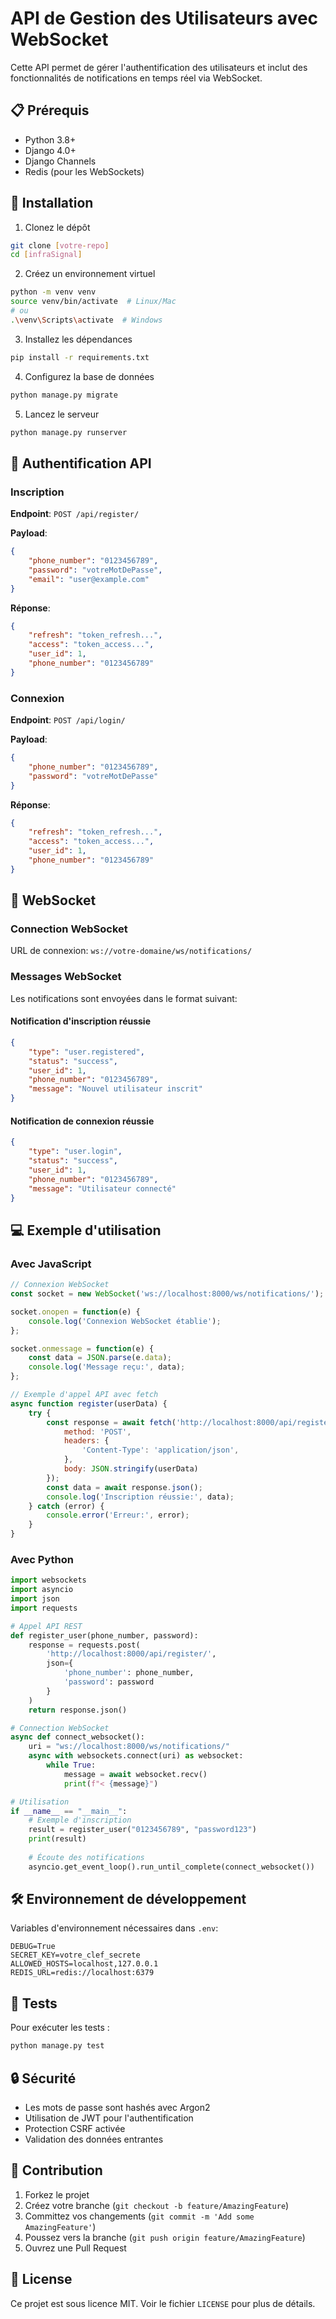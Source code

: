 # API de Gestion des Utilisateurs avec WebSocket

Cette API permet de gérer l'authentification des utilisateurs et inclut des fonctionnalités de notifications en temps réel via WebSocket.

## 📋 Prérequis

- Python 3.8+
- Django 4.0+
- Django Channels
- Redis (pour les WebSockets)

## 🚀 Installation

1. Clonez le dépôt
```bash
git clone [votre-repo]
cd [infraSignal]
```

2. Créez un environnement virtuel
```bash
python -m venv venv
source venv/bin/activate  # Linux/Mac
# ou
.\venv\Scripts\activate  # Windows
```

3. Installez les dépendances
```bash
pip install -r requirements.txt
```

4. Configurez la base de données
```bash
python manage.py migrate
```

5. Lancez le serveur
```bash
python manage.py runserver
```

## 🔑 Authentification API

### Inscription

**Endpoint**: `POST /api/register/`

**Payload**:
```json
{
    "phone_number": "0123456789",
    "password": "votreMotDePasse",
    "email": "user@example.com"
}
```

**Réponse**:
```json
{
    "refresh": "token_refresh...",
    "access": "token_access...",
    "user_id": 1,
    "phone_number": "0123456789"
}
```

### Connexion

**Endpoint**: `POST /api/login/`

**Payload**:
```json
{
    "phone_number": "0123456789",
    "password": "votreMotDePasse"
}
```

**Réponse**:
```json
{
    "refresh": "token_refresh...",
    "access": "token_access...",
    "user_id": 1,
    "phone_number": "0123456789"
}
```

## 🔌 WebSocket

### Connection WebSocket

URL de connexion: `ws://votre-domaine/ws/notifications/`

### Messages WebSocket

Les notifications sont envoyées dans le format suivant:

#### Notification d'inscription réussie
```json
{
    "type": "user.registered",
    "status": "success",
    "user_id": 1,
    "phone_number": "0123456789",
    "message": "Nouvel utilisateur inscrit"
}
```

#### Notification de connexion réussie
```json
{
    "type": "user.login",
    "status": "success",
    "user_id": 1,
    "phone_number": "0123456789",
    "message": "Utilisateur connecté"
}
```

## 💻 Exemple d'utilisation

### Avec JavaScript

```javascript
// Connexion WebSocket
const socket = new WebSocket('ws://localhost:8000/ws/notifications/');

socket.onopen = function(e) {
    console.log('Connexion WebSocket établie');
};

socket.onmessage = function(e) {
    const data = JSON.parse(e.data);
    console.log('Message reçu:', data);
};

// Exemple d'appel API avec fetch
async function register(userData) {
    try {
        const response = await fetch('http://localhost:8000/api/register/', {
            method: 'POST',
            headers: {
                'Content-Type': 'application/json',
            },
            body: JSON.stringify(userData)
        });
        const data = await response.json();
        console.log('Inscription réussie:', data);
    } catch (error) {
        console.error('Erreur:', error);
    }
}
```

### Avec Python

```python
import websockets
import asyncio
import json
import requests

# Appel API REST
def register_user(phone_number, password):
    response = requests.post(
        'http://localhost:8000/api/register/',
        json={
            'phone_number': phone_number,
            'password': password
        }
    )
    return response.json()

# Connection WebSocket
async def connect_websocket():
    uri = "ws://localhost:8000/ws/notifications/"
    async with websockets.connect(uri) as websocket:
        while True:
            message = await websocket.recv()
            print(f"< {message}")

# Utilisation
if __name__ == "__main__":
    # Exemple d'inscription
    result = register_user("0123456789", "password123")
    print(result)
    
    # Écoute des notifications
    asyncio.get_event_loop().run_until_complete(connect_websocket())
```

## 🛠️ Environnement de développement

Variables d'environnement nécessaires dans `.env`:

```env
DEBUG=True
SECRET_KEY=votre_clef_secrete
ALLOWED_HOSTS=localhost,127.0.0.1
REDIS_URL=redis://localhost:6379
```

## 📝 Tests

Pour exécuter les tests :
```bash
python manage.py test
```

## 🔒 Sécurité

- Les mots de passe sont hashés avec Argon2
- Utilisation de JWT pour l'authentification
- Protection CSRF activée
- Validation des données entrantes

## 🤝 Contribution

1. Forkez le projet
2. Créez votre branche (`git checkout -b feature/AmazingFeature`)
3. Committez vos changements (`git commit -m 'Add some AmazingFeature'`)
4. Poussez vers la branche (`git push origin feature/AmazingFeature`)
5. Ouvrez une Pull Request

## 📄 License

Ce projet est sous licence MIT. Voir le fichier `LICENSE` pour plus de détails.